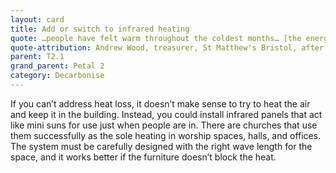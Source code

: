 ```yaml
---
layout: card
title: Add or switch to infrared heating
quote: …people have felt warm throughout the coldest months… [the energy cost] is so low that it's just a no-brainer
quote-attribution: Andrew Wood, treasurer, St Matthew's Bristol, after their switch 
parent: T2.1
grand_parent: Petal 2
category: Decarbonise
---
```


<p>If you can’t address heat loss, it doesn’t make sense to try to heat the air and keep it in the building.  Instead, you could install infrared panels that act like mini suns for use just when people are in.  There are churches that use them successfully as the sole heating in worship spaces, halls, and offices.  The system must be carefully designed with the right wave length for the space, and it works better if the furniture doesn’t block the heat.</p> 


